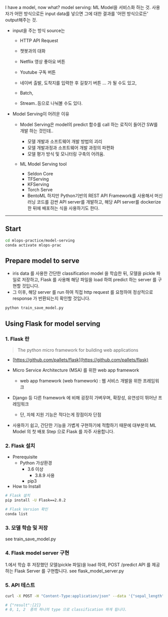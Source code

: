 I have a model, now what?
model serving: ML Model을 서비스화 하는 것. 사용자가 어떤 방식으로든 input data를 넣으면 그에 대한 결과를 '어떤 방식으로든' output해주는 것. 


- input을 주는 방식
    source는 
    - HTTP API Request
    - 챗봇과의 대화
    - Netflix 영상 좋아요 버튼
    - Youtube 구독 버튼
    - 네이버 출발, 도착지를 입력한 후 길찾기 버튼
    ... 가 될 수도 있고, 

    - Batch, 
    - Stream..등으로 나눠볼 수도 있다. 

- Model Serving이 어려운 이유
    - Model Serving은 model의 predict 함수를 call 하는 로직이 들어간 SW를 개발 하는 것인데.. 
        - 모델 개발과 소프트웨어 개발 방법의 괴리
        - 모델 개발과정과 소프트웨어 개발 과정의 파편화
        - 모델 평가 방식 및 모니터링 구축의 어려움. 

    - ML Model Serving tool
        - Seldon Core
        - TFServing
        - KFServing
        - Torch Serve
        - BentoML
        하지만 Python기반의 REST API Framework를 사용해서 머신러닝 코드를 감싼 API server를 개발하고, 
        해당 API server를 dockerize한 뒤에 배포하는 식을 사용하기도 한다. 

---
## Start
```bash
cd mlops-practice/model-serving
conda activate mlops-prac
```

## Prepare model to serve
- iris data 를 사용한 간단한 classification model 을 학습한 뒤, 모델을 pickle 파일로 저장하고, Flask 를 사용해 해당 파일을 load 하여 predict 하는 server 를 구현할 것입니다.
- 그 이후, 해당 server 를 run 하여 직접 http request 를 요청하여 정상적으로 response 가 반환되는지 확인할 것입니다.
```bash
python train_save_model.py
```


## Using Flask for model serving
### 1. Flask 란

> The python micro framework for building web applications
- [https://github.com/pallets/flask](https://github.com/pallets/flask)
> 

- Micro Service Architecture (MSA) 를 위한 web app framework
    - web app framework (web framework) : 웹 서비스 개발을 위한 프레임워크
- Django 등 다른 framework 에 비해 굉장히 가벼우며, 확장성, 유연성이 뛰어난 프레임워크
    - 단, 자체 지원 기능은 적다는게 장점이자 단점

- 사용하기 쉽고, 간단한 기능을 가볍게 구현하기에 적합하기 때문에 대부분의 ML Model 의 첫 배포 Step 으로 Flask 를 자주 사용합니다.


### 2. Flask 설치

- Prerequisite
    - Python 가상환경
        - 3.6 이상
            - 3.8.9 사용
        - pip3
- How to Install
```bash
# Flask 설치
pip install -U Flask==2.0.2

# Flask Version 확인
conda list
```

### 3. 모델 학습 및 저장
see train_save_model.py

### 4. Flask model server 구현
1.에서 학습 후 저장했던 모델(pickle 파일)을 load 하여, POST /predict API 를 제공하는 Flask Server 를 구현합니다.
see flask_model_server.py

### 5. API 테스트
```bash
curl -X POST -H "Content-Type:application/json" --data '{"sepal_length": 5.9, "sepal_width": 3.0, "petal_length": 5.1, "petal_width": 1.8}' http://localhost:5000/predict

# {"result":[2]}
# 0, 1, 2  중의 하나의 type 으로 classification 하게 됩니다.
```